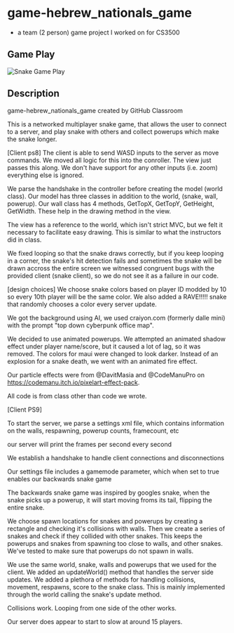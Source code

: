 # game-hebrew_nationals_game

* a team (2 person) game project I worked on for CS3500

## Game Play

![Snake Game Play](./screenshots/GamePlay.gif?raw=true "Snake Game Play")

## Description

game-hebrew_nationals_game created by GitHub Classroom

This is a networked multiplayer snake game, that allows the user to connect to a server, and play snake with others and collect powerups which make the snake
longer. 

[Client ps8]
The client is able to send WASD inputs to the server as move commands. We moved all logic for this into the conroller. The view just passes this along. We don't have support for 
any other inputs (i.e. zoom) everything else is ignored. 

We parse the handshake in the controller before creating the model (world class). Our model has three classes in addition to the world, (snake, wall, powerup). Our wall class
has 4 methods, GetTopX, GetTopY, GetHeight, GetWidth. These help in the drawing method in the view. 

The view has a reference to the world, which isn't strict MVC, but we felt it necessary to facilitate easy drawing. This is similar to what the instructors did in class.

We fixed looping so that the snake draws correctly, but if you keep looping in a corner, the snake's hit detection fails and sometimes the snake will be drawn accross the entire screen
we witnessed congruent bugs with the provided client (snake client), so we do not see it as a failure in our code. 

[design choices]
We choose snake colors based on player ID modded by 10 so every 10th player will be the same color. We also added a RAVE!!!!! snake that randomly chooses a color every server update.

We got the background using AI, we used craiyon.com (formerly dalle mini) with the prompt "top down cyberpunk office map".

We decided to use animated powerups. We attempted an animated shadow effect under player name/score, but it caused a lot of lag, so it was removed. The colors for maui were changed to look darker. Instead of an explosion
for a snake death, we went with an animated fire effect. 

Our particle effects were from @DavitMasia and @CodeManuPro on https://codemanu.itch.io/pixelart-effect-pack.

All code is from class other than code we wrote.


[Client PS9]

To start the server, we parse a settings xml file, which contains information on the walls, respawning, powerup counts, framecount, etc

our server will print the frames per second every second

We establish a handshake to handle client connections and disconnections

Our settings file includes a gamemode parameter, which when set to true enables our backwards snake game

The backwards snake game was inspired by googles snake, when the snake picks up a powerup, it will start moving froms its tail, flipping the entire snake. 

We choose spawn locations for snakes and powerups by creating a rectangle and checking it's collisions with walls. Then we create a series of snakes and check if they collided with other snakes. This keeps the powerups and snakes from spawning too close to walls, and other snakes. We've tested to make sure that powerups do not spawn in walls. 

We use the same world, snake, walls and powerups that we used for the client. We added an updateWorld() method that handles the server side updates. We added a plethora of methods for handling collisions, movement, respawns, score to the snake class. This is mainly implemented through the world calling the snake's update method. 

Collisions work. Looping from one side of the other works. 

Our server does appear to start to slow at around 15 players.
